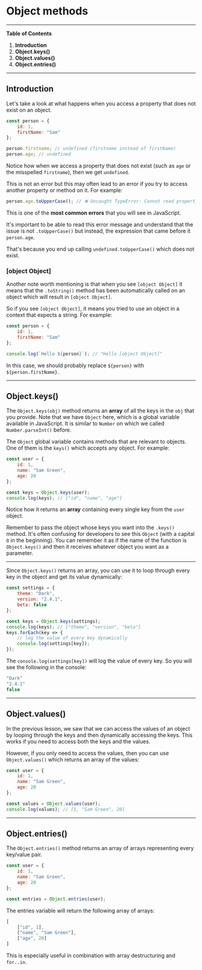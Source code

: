 # Object methods

---

**Table of Contents**

1. **Introduction**
2. **Object.keys()**
3. **Object.values()**
4. **Object.entries()**

---

## Introduction

Let's take a look at what happens when you access a property that does not exist on an object.

```javascript
const person = {
    id: 1,
    firstName: "Sam"
};

person.firstname; // undefined (firstname instead of firstName)
person.age; // undefined
```

Notice how when we access a property that does not exist (such as `age` or the misspelled `firstname`), then we get `undefined`.

This is not an error but this may often lead to an error if you try to access another property or method on it. For example:

```javascript
person.age.toUpperCase(); // ❌ Uncaught TypeError: Cannot read property 'toUpperCase' of undefined
```
This is one of the **most common errors** that you will see in JavaScript.

It's important to be able to read this error message and understand that the issue is not `.toUpperCase()` but instead, the expression that came before it `person.age`.

That's because you end up calling `undefined.toUpperCase()` which does not exist.

### [object Object]

Another note worth mentioning is that when you see `[object Object]` it means that the `.toString()` method has been automatically called on an object which will result in `[object Object]`.

So if you see `[object Object]`, it means you tried to use an object in a context that expects a string. For example:

```javascript
const person = {
    id: 1,
    firstName: "Sam"
};

console.log(`Hello ${person}`); // "Hello [object Object]"
```
In this case, we should probably replace `${person}` with `${person.firstName}`.

---

## Object.keys()

The `Object.keys(obj)` method returns an **array** of all the keys in the `obj` that you provide. Note that we have `Object` here, which is a global variable available in JavaScript. It is similar to `Number` on which we called `Number.parseInt()` before.

The `Object` global variable contains methods that are relevant to objects. One of them is the `keys()` which accepts any object. For example:

```javascript
const user = {
    id: 1,
    name: "Sam Green",
    age: 20
};

const keys = Object.keys(user);
console.log(keys); // ["id", "name", "age"]
```
Notice how it returns an **array** containing every single key from the `user` object.

Remember to pass the object whose keys you want into the `.keys()` method. It's often confusing for developers to see this `Object` (with a capital `O` in the beginning). You can remember it as if the name of the function is `Object.keys()` and then it receives whatever object you want as a parameter.

---

Since `Object.keys()` returns an array, you can use it to loop through every key in the object and get its value dynamically:

```javascript
const settings = {
    theme: "Dark",
    version: "2.4.1",
    beta: false
};

const keys = Object.keys(settings);
console.log(keys); // ["theme", "version", "beta"]
keys.forEach(key => {
    // log the value of every key dynamically
    console.log(settings[key]);
});
```

The `console.log(settings[key])` will log the value of every key. So you will see the following in the console:

```javascript
"Dark"
"2.4.1"
false
```

---

## Object.values()

In the previous lesson, we saw that we can access the values of an object by looping through the keys and then dynamically accessing the keys. This works if you need to access both the keys and the values.

However, if you only need to access the values, then you can use `Object.values()` which returns an array of the values:

```javascript
const user = {
    id: 1,
    name: "Sam Green",
    age: 20
};

const values = Object.values(user);
console.log(values); // [1, "Sam Green", 20]
```

---

## Object.entries()

The `Object.entries()` method returns an array of arrays representing every key/value pair.

```javascript
const user = {
    id: 1,
    name: "Sam Green",
    age: 20
};

const entries = Object.entries(user);
```

The entries variable will return the following array of arrays:

```javascript
[
    ["id", 1],
    ["name", "Sam Green"],
    ["age", 20]
]
```
This is especially useful in combination with array destructuring and `for..in`.
